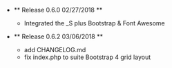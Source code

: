 - ** Release 0.6.0 02/27/2018 **
  - Integrated the _S plus Bootstrap & Font Awesome

- ** Release 0.6.2 03/06/2018 **
  - add CHANGELOG.md
  - fix index.php to suite Bootstrap 4 grid layout